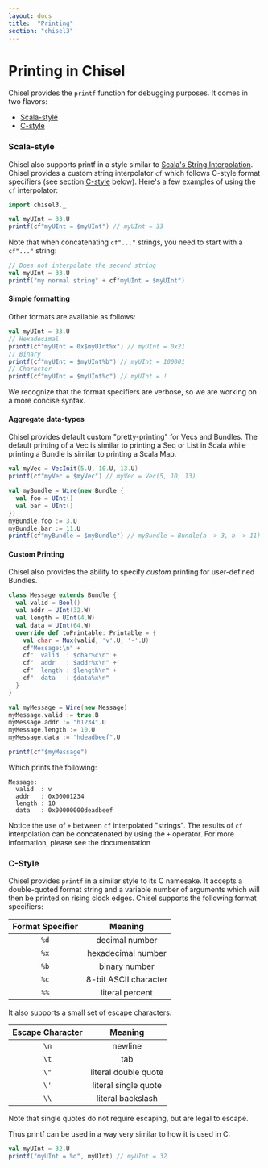 ```yaml
---
layout: docs
title:  "Printing"
section: "chisel3"
---
```


# Printing in Chisel

Chisel provides the `printf` function for debugging purposes. It comes in two flavors:

* [Scala-style](#scala-style)
* [C-style](#c-style)

### Scala-style

Chisel also supports printf in a style similar to [Scala's String Interpolation](http://docs.scala-lang.org/overviews/core/string-interpolation.html). Chisel provides a custom string interpolator `cf` which follows C-style format specifiers (see section [C-style](#c-style) below). Here's a few examples of using the `cf` interpolator:

```scala mdoc:invisible
import chisel3._
```
```scala mdoc:compile-only
val myUInt = 33.U
printf(cf"myUInt = $myUInt") // myUInt = 33
```

Note that when concatenating `cf"..."` strings, you need to start with a `cf"..."` string:

```scala mdoc:compile-only
// Does not interpolate the second string
val myUInt = 33.U
printf("my normal string" + cf"myUInt = $myUInt")
```

#### Simple formatting

Other formats are available as follows:

```scala mdoc:compile-only
val myUInt = 33.U
// Hexadecimal
printf(cf"myUInt = 0x$myUInt%x") // myUInt = 0x21
// Binary
printf(cf"myUInt = $myUInt%b") // myUInt = 100001
// Character
printf(cf"myUInt = $myUInt%c") // myUInt = !
```

We recognize that the format specifiers are verbose, so we are working on a more concise syntax.

#### Aggregate data-types

Chisel provides default custom "pretty-printing" for Vecs and Bundles. The default printing of a Vec is similar to printing a Seq or List in Scala while printing a Bundle is similar to printing a Scala Map.

```scala mdoc:compile-only
val myVec = VecInit(5.U, 10.U, 13.U)
printf(cf"myVec = $myVec") // myVec = Vec(5, 10, 13)

val myBundle = Wire(new Bundle {
  val foo = UInt()
  val bar = UInt()
})
myBundle.foo := 3.U
myBundle.bar := 11.U
printf(cf"myBundle = $myBundle") // myBundle = Bundle(a -> 3, b -> 11)
```

#### Custom Printing

Chisel also provides the ability to specify _custom_ printing for user-defined Bundles.

```scala mdoc:compile-only
class Message extends Bundle {
  val valid = Bool()
  val addr = UInt(32.W)
  val length = UInt(4.W)
  val data = UInt(64.W)
  override def toPrintable: Printable = {
    val char = Mux(valid, 'v'.U, '-'.U)
    cf"Message:\n" +
    cf"  valid  : $char%c\n" +
    cf"  addr   : $addr%x\n" +
    cf"  length : $length\n" +
    cf"  data   : $data%x\n"
  }
}

val myMessage = Wire(new Message)
myMessage.valid := true.B
myMessage.addr := "h1234".U
myMessage.length := 10.U
myMessage.data := "hdeadbeef".U

printf(cf"$myMessage")
```

Which prints the following:

```
Message:
  valid  : v
  addr   : 0x00001234
  length : 10
  data   : 0x00000000deadbeef
```

Notice the use of `+` between `cf` interpolated "strings". The results of `cf` interpolation can be concatenated by using the `+` operator. For more information, please see the documentation

### C-Style

Chisel provides `printf` in a similar style to its C namesake. It accepts a double-quoted format string and a variable number of arguments which will then be printed on rising clock edges. Chisel supports the following format specifiers:

| Format Specifier | Meaning |
| :-----: | :-----: |
| `%d` | decimal number |
| `%x` | hexadecimal number |
| `%b` | binary number |
| `%c` | 8-bit ASCII character |
| `%%` | literal percent |

It also supports a small set of escape characters:

| Escape Character | Meaning |
| :-----: | :-----: |
| `\n` | newline |
| `\t` | tab |
| `\"` | literal double quote |
| `\'` | literal single quote |
| `\\` | literal backslash |

Note that single quotes do not require escaping, but are legal to escape.

Thus printf can be used in a way very similar to how it is used in C:

```scala mdoc:compile-only
val myUInt = 32.U
printf("myUInt = %d", myUInt) // myUInt = 32
```
